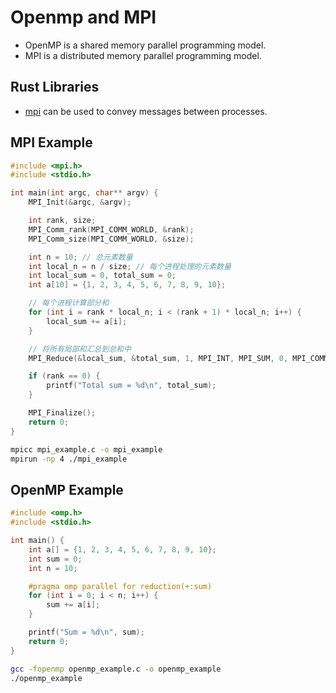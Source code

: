 # Openmp and MPI

- OpenMP is a shared memory parallel programming model.
- MPI is a distributed memory parallel programming model.

## Rust Libraries

- [mpi](https://docs.rs/mpi/latest/mpi/) can be used to convey messages between processes.

## MPI Example

```c
#include <mpi.h>
#include <stdio.h>

int main(int argc, char** argv) {
    MPI_Init(&argc, &argv);

    int rank, size;
    MPI_Comm_rank(MPI_COMM_WORLD, &rank);
    MPI_Comm_size(MPI_COMM_WORLD, &size);

    int n = 10; // 总元素数量
    int local_n = n / size; // 每个进程处理的元素数量
    int local_sum = 0, total_sum = 0;
    int a[10] = {1, 2, 3, 4, 5, 6, 7, 8, 9, 10};

    // 每个进程计算部分和
    for (int i = rank * local_n; i < (rank + 1) * local_n; i++) {
        local_sum += a[i];
    }

    // 将所有局部和汇总到总和中
    MPI_Reduce(&local_sum, &total_sum, 1, MPI_INT, MPI_SUM, 0, MPI_COMM_WORLD);

    if (rank == 0) {
        printf("Total sum = %d\n", total_sum);
    }

    MPI_Finalize();
    return 0;
}
```

```bash
mpicc mpi_example.c -o mpi_example
mpirun -np 4 ./mpi_example
```

## OpenMP Example

```c
#include <omp.h>
#include <stdio.h>

int main() {
    int a[] = {1, 2, 3, 4, 5, 6, 7, 8, 9, 10};
    int sum = 0;
    int n = 10;

    #pragma omp parallel for reduction(+:sum)
    for (int i = 0; i < n; i++) {
        sum += a[i];
    }

    printf("Sum = %d\n", sum);
    return 0;
}
```

```bash
gcc -fopenmp openmp_example.c -o openmp_example
./openmp_example
```
